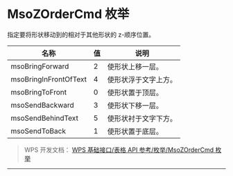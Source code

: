 # MsoZOrderCmd 枚举

指定要将形状移动到的相对于其他形状的 z-顺序位置。

| 名称                  | 值  | 说明                 |
|-----------------------|-----|----------------------|
| msoBringForward       | 2   | 使形状上移一层。     |
| msoBringInFrontOfText | 4   | 使形状浮于文字上方。 |
| msoBringToFront       | 0   | 使形状置于顶层。     |
| msoSendBackward       | 3   | 使形状下移一层。     |
| msoSendBehindText     | 5   | 使形状衬于文字下方。 |
| msoSendToBack         | 1   | 使形状置于底层。     |

> WPS 开发文档： [WPS 基础接口/表格 API 参考/枚举/MsoZOrderCmd 枚举](https://qn.cache.wpscdn.cn/encs/doc/office_v19/topics/WPS%20%E5%9F%BA%E7%A1%80%E6%8E%A5%E5%8F%A3/%E8%A1%A8%E6%A0%BC%20API%20%E5%8F%82%E8%80%83/%E6%9E%9A%E4%B8%BE/MsoZOrderCmd%20%E6%9E%9A%E4%B8%BE.html)

------------------------------------------------------------------------
